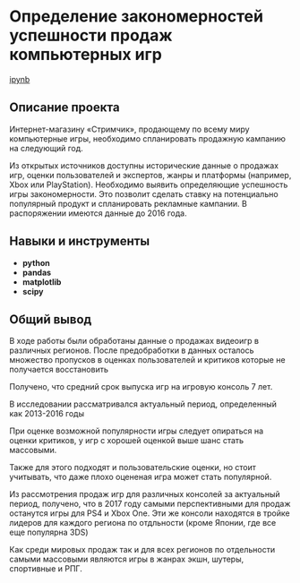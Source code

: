 # Определение закономерностей успешности продаж компьютерных игр
[ipynb](https://github.com/dogfoxstudio/Portfolio/blob/main/%D0%9E%D0%BF%D1%80%D0%B5%D0%B4%D0%B5%D0%BB%D0%B5%D0%BD%D0%B8%D0%B5%20%D0%B7%D0%B0%D0%BA%D0%BE%D0%BD%D0%BE%D0%BC%D0%B5%D1%80%D0%BD%D0%BE%D1%81%D1%82%D0%B5%D0%B9%20%D1%83%D1%81%D0%BF%D0%B5%D1%88%D0%BD%D0%BE%D1%81%D1%82%D0%B8%20%D0%BF%D1%80%D0%BE%D0%B4%D0%B0%D0%B6%20%D0%BA%D0%BE%D0%BC%D0%BF%D1%8C%D1%8E%D1%82%D0%B5%D1%80%D0%BD%D1%8B%D1%85%20%D0%B8%D0%B3%D1%80/%D0%9E%D0%BF%D1%80%D0%B5%D0%B4%D0%B5%D0%BB%D0%B5%D0%BD%D0%B8%D0%B5_%D0%B7%D0%B0%D0%BA%D0%BE%D0%BD%D0%BE%D0%BC%D0%B5%D1%80%D0%BD%D0%BE%D1%81%D1%82%D0%B5%D0%B9_%D1%83%D1%81%D0%BF%D0%B5%D1%88%D0%BD%D0%BE%D1%81%D1%82%D0%B8_%D0%BF%D1%80%D0%BE%D0%B4%D0%B0%D0%B6_%D0%BA%D0%BE%D0%BC%D0%BF%D1%8C%D1%8E%D1%82%D0%B5%D1%80%D0%BD%D1%8B%D1%85_%D0%B8%D0%B3%D1%80.ipynb)

## Описание проекта

Интернет-магазину «Стримчик», продающему по всему миру компьютерные игры, необходимо спланировать продажную кампанию на следующий год.

Из открытых источников доступны исторические данные о продажах игр, оценки пользователей и экспертов, жанры и платформы (например, Xbox или PlayStation). Необходимо выявить определяющие успешность игры закономерности. Это позволит сделать ставку на потенциально популярный продукт и спланировать рекламные кампании. В распоряжении имеются данные до 2016 года.

## Навыки и инструменты

- **python**
- **pandas**
- **matplotlib**
- **scipy**

## 

## Общий вывод

В ходе работы были обработаны данные о продажах видеоигр в различных регионов. После предобработки в данных осталось множество пропусков в оценках пользователей и критиков которые не получается восстановить

Получено, что средний срок выпуска игр на игровую консоль 7 лет.

В исследовании рассматривался актуальный период, определенный как 2013-2016 годы

При оценке возможной популярности игры следует опираться на оценки критиков, у игр с хорошей оценкой выше шанс стать массовыми.

Также для этого подходят и пользовательские оценки, но стоит учитывать, что даже плохо оцененая игра может стать популярной.

Из рассмотрения продаж игр для различных консолей за актуальный период, получено, что в 2017 году самыми перспективными для продаж останутся игры для PS4 и Xbox One. Эти же консоли находятся в тройке лидеров для каждого региона по отдльности (кроме Японии, где все еще популярна 3DS)

Как среди мировых продаж так и для всех регионов по отдельности самыми массовыми являются игры в жанрах экшн, шутеры, спортивные и РПГ.
